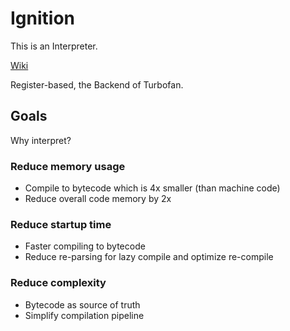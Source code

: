 # Ignition

This is an Interpreter.

[Wiki](https://github.com/v8/v8/wiki/Interpreter)

Register-based, the Backend of Turbofan.

## Goals

Why interpret?

### Reduce memory usage

- Compile to bytecode which is 4x smaller (than machine code)
- Reduce overall code memory by 2x

### Reduce startup time

- Faster compiling to bytecode
- Reduce re-parsing for lazy compile and optimize re-compile

### Reduce complexity

- Bytecode as source of truth
- Simplify compilation pipeline
